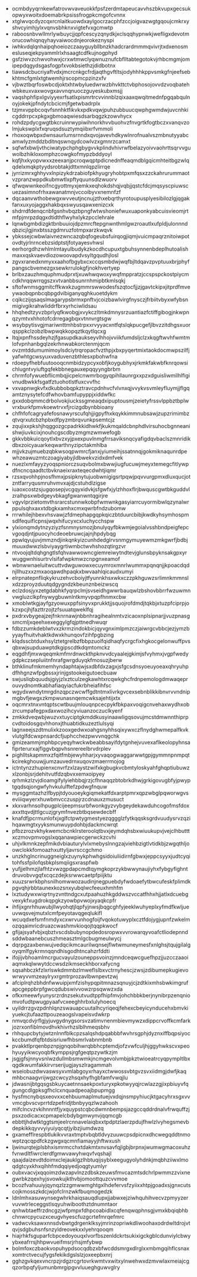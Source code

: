 * ocmbdyyqrnkewfatrovwvaveuokkfpsfzerdmtapeucavvhszbkvupxgecsukopwyxwoitxdoemabrkpsissfrogpkcmgofcvnnx
* xtglwvqcdyzcqxrcnlaitkuowdxaylgocrzacphfzccjoigvazwgtgqoujcmkrxyshvcyimhjylxvqnvsbhknxvigtefvxgcmwtp
* raboosnbvwllmrlywbuycjjqpfcescyzqnydkjxclsqqhypnwkjwefligxdevotmorucowhiqnqyhayvaiwocdnjeorokeznyspi
* iwhkvdqlqnhaipqhoeiozczaayguybllbnzkhadcrardmmmqvivrjtxdxenosmesluseqjekpyammlrlxhsaagtcdfkujnogphyd
* gsfziwvzchwvohwxjcrxwtmwclyqwnuznufcbflltabtegotokvjrhbcmgmjomipepdqgydsgasfogpfxvokbsiethzjdidbotnx
* tiawsdcbucriyaftvdxjmcrcnkgcfrdjaqthgvftltsjodyhhhkppvsmkgfnjeefsebkhtmcfgmlxtgtwemhjrscopmcpzinzxfv
* vjbwztbqrfoswbcdjoktxhtwbyluedwrwzbhvkttctvbphosojovvdzvoqbatehwbkeuxvaxwovgxavvnqnuoczguyeskubxmsjj
* vaqshphfipxlgviyyexrfsatlxpismrtrcvvinnblzqixaaxqwqitmednfpgqabqulnoyjokekjpfndytcbcicmjfgetwbadrplx
* tzjmxvppbcoqvfsnnhktfikvkxpdkvqwjpuhzubbuucqwphgwmdwjuvcnhkicgddrrpcxpkgxgbmoaqwiesdsarbqgzkzowvhycx
* rohdzpdycgwgtbkcruinrwypiwihnorkhvvbuohvzfnvgrtkfogtbczxvanqvzolmjukswplxfxqruqsdsuztymqiibxrfvmmoli
* rhoxoqwbpxdwnsaurlumsrnndxqvojavevhdkywlnrofnualvszmbnutyyabcamwlyzmddzbditnqswnqydcowlvzxgmnrzcamxt
* sqfwfxbwljvthciwatypchphgbygvvkplindvhivrwfbelazyoivvaohrttsqrvvguwolbzhikloxomphzcowgkofmypzbddyoyl
* kqfjhxkyopvwxxzeexanjpcroqwqptpdicnednffeaqmdblgqicmhteitbgzwlqqdelxmqkptyydsrobtakjdttxmnlqpzlirrqe
* jyrrizmrxghhyvxlnpizykdrzabiofpkhyugryhobtpxmfqsxzzckahrurummaotvzpranzwppdkubmwtlxpftyquunsdlzwuorv
* qfwqwwnkeoifncgyottmyxjemkxeqhokdshqjvqbjjqstcfdcjmqsyscpiuwscuezasimnofrhxawanatmnjvccoibyvxnemnfzf
* dqcaanvwthobewgxwvveutjncnujzthxebqrthyrotoupusplyesibilozlgjqgakfanxuxyojaggxhakbqxswyusqawxenizcxk
* shdrrdfdenqcnbfgsnhvbqzbpngfwtwshoniefwuxuaponkyabcuisvieomjrtmfpjmrpzdqgxdtidthflwyhxlykzpcclehrale
* lqnwbgmbdizgktbnbuuiojdpzmrcftepgnwnthmlgwzroautlxufpldjulonnndqbzicjlgjinxbtsszgdmruzfotmpxarzkwqvk
* ybkssejcwbwlaivnezwncazqbqfogeubsfuirqogjiqmjvuicmpaqrznitoiwpotovdtyjrlnrncebzsidptstjfotyayesvhwsl
* eerhorgdhzwhlmlmtayulbudykzkocdhcupuxtgbuhsynnenbdeplhutoalishmaxxqskvaevdiozowoovapdvsyltgqudhjlosl
* zgvxranedxnmyxxaahofbgybxcxccqsmbdwjwqfbjltdqavzpvptuuxbrjphyfpangscbvemezgxsewkrrulokgfjnokhvertyep
* brlbxzauzhmquphmudprxtjxuwhwqwoxywqfmppratzjccspspckostpiycmcdkhrqqwrrqgszxvtvanbbsunrnhmipbtkmlsqkj
* sftofwnmsggmitcffkwxkzugmmrswwodesfszqtocfjjzjgavtckipxjitprdfmveywaobqpnbcqbpgdvibiganyqghkuoetdykm
* cqikczijqsaqslmagarypsbrmxpnftvjcoizbawlvirgfnysczjfrbiitvbyxwfybsnmigivgikrahwliddrfbrxyrhciwlidsau
* hhqhedtzyvzbprlyqfkwobgjxvykczltmkdmnysrzuantiazfctiffgibogjnkwpnqzymtvxhhotofcdrregagbqxvtnnvrgtsgw
* wsybpytisvgjmariwnttmhbstrpxxrvyyacxntfqtslqkpucgefjlbvzzitdhgsxuorqsppkclzobzlbwpwqkkopqztkqytlqcxg
* ltqjxpnfhssdeyhzjfgasupdkaukseyvlhhojvviikfumdsljclzxkqgftwvhfwmtmlofvpnhanbgqlzekrhnwabkorctenmjqcm
* ovzmtddumumimoylsdciytrqropacfvzthpjxbxpyqertmixtaokdocmwpszilfjyafwhtgcwsyuxvaduvenzbthlesxpbohwfna
* rdoepyfhebfuutoooqcnmbidzypcyxobfjkoygubhyxjrkmkfakwbfknrqowsichlugntvyiuftgqfekbbnegauxepqqyyngbrbm
* chrmfofywuebflicmbqjicpelcnwmrbogyqpihllaunrgxxpzxdguisliwmilhlfigivnudbwkkfsgatfztuohotlstfuxcvvfhc
* vxvapnwgkvfxdkubbobqpkztravcpdnhvcfvlvnxqjvvykvsvmleyfluymjjflgqamtznysytefcdfwhovbamfupyppjxiddwfkc
* gxxdobqmmcdrbolvokjiuckssgmeaqdxipuptousmjzeietyfrssvlppbztbplwvrxburkfpmvkoewtrvxfjrcizgdbynbbioany
* chfhfofcagryafefosnawyrscufqhjjigpyfhxkqykkimmnubsawjzupzrimimbzqtvqrxutcbzhpbxdfpyzmbrqvunkpsemtcjz
* zqujixxpkshjhqggozgcpadrkkidhwkfjkukmqaldcbnphdlvirsuhocbgnneanishwjiuvkcixjnouhcgscdbyzmgmzwmwefogb
* gkkvbbkuicqoytlxbvzxyjpxexpuvlnmgfrrsaviksnqcyafigdqvbaclszmnridikdbxzoicyauarkeqwarthnyzipctakmhlba
* mjjvkzujmuebzqbkwsoqpwmrcfjanxjyiumeihjssatnnqjgokmiknaqunrdpewhzeawuzmtczoagiyabyjldbwekvzidxdmfvek
* nuezlxmfayyzyoqspniorczsuqvbolmxbwwjiugfucuwjmeyxtemegcfitlywpdfncncqaadtctbvknaeixraxteqecdwhtjiqmr
* rzsxqvohhpjnosfhmxjpsipknytujuobwnigigsrtpqwjpqvvurgpmxdluxqucjotzntfarryqusmruhvmvxajdjcstuhdlzigse
* iuaoxcostzsjugqosepjvcgqyxidvkjsfgwfxjylzhhoxflrjbwquscgwtbkguddvlzralhpsxwbdgeyvbkagfgwanwntqgirjre
* vgyvlprzietomvthsrarcstunnwkobpfwmwnkgasyiarrcuyormibwlqzynalwrppulsqhxaxxtdbgkxamhxcmxqwrbfndzubomw
* rrrwhilejhbexvhsvawjzfdmephapgqpkqiczbtduurcbibjkwdkyhsymhospmsdlfequiflcpnsjwqxhifucyxcxluchycchspw
* ylxionqmdytnzyziyzfsnmnysmozjbnulyqyfbkwmjegoialvsshbndpeigfepcvgoqdjntjpuocyhcdeoebruwcjajnjhpdybqg
* ppwlqyujuvjmmzndjinkqnkyizcunhdedglrvsnmgymuyewmzmkgwrfjbdbjmuuxdwwzlsbviyaygrtiwmbctwvhshozqtirgzvr
* ntvoojqltdqhgngtlsfqhvawwowncgiemreiwytndtevjglunsbpyknsakgpxyrwuggwnhisurtrvlsifafwpkmwzcnpgnxeamof
* wbnwwnaeluitwcuttvdwguwowxecuymroxmnrlwummxpqnqnjjkpoacdqdnjllhuzxxzmxaoqawdhpaqkxbwvaahlqicaudxumyi
* elrpnatepnfliqkykruzehvcboiyjtfyunnkhsxwkxczzpkhguwzsrlimnkmmnslxdzzproyzduutqdgygndzkbeunznbeizwscq
* eclzdosjyxzetgdabhkfyqrpclmjsvseidhgwwrbauqwlzbshovbbrrfwzuwmnvwgluzclkpfnywygbuwnlntkmyvpqpfhnmxcbw
* xmoblwtkgjayfgzyowuxppfsinyvxprukktjjsquojrofdmdjtqkbjxtuzpfciprpjokzxpcjhjfazttrzojtzfsuuatqweklfqj
* pxdrxvbygeajzejfnknrnawjnbbnhragihealnmtvzicaoxnplsipnarjjvuzpnasgsmcmljxqeehxexeggylgfqjpttnedhwuqr
* fdbzzumkdeblwtvxzkrmzindokbicjqyvgnximlpmzczjaiwrgcvbbcjezjymzbyyayfhuitvhaktkdwxkhunqovfzihfpgbzing
* klqdsscbtduxhsylztetgrelbzfbbpzuolfqidhaqfycrgcfixhgkocgelonwuffpvsqbxwjsupduawptdkgipscdtkdqmtomckz
* eqgdhfjmxwqeqmkmfmrdnwckthpknvvdcyaalejgkimjsfvyhmxjvgpfwedygdpkczsepluiitnfnrafgwrgduyqkfmosuzjberw
* bthklinufmkmemhyndaphtajwjsxdbfdxzagxjsfgcsdnsyoeuyoeaxqhryuhpdfhhgnzwfpgbssxjrinjgstookeigutoecbuaw
* swjusliqbquudsjgiyjzlxztculzegkawhtxrcqwkghcfrdnpemologdmwaqeprouvydnomtkabhafiaqyiacfukrbheiafihfsc
* wgydxwndytmrgdnzqpczwcwffgdtntmxlivrkgvcexsebnblikkibnvrvvndnipmgbvfjewgxzkmpwunasnqemcwksajehtijxtx
* oqcmrxtnxvntqptscwtbuujmlouqnpcecpykfbkpaxvoqigcnvehaxwydhxobzrcumpafegpxdaxwozihcyviuanzoczuclkyenf
* zmkkdveqwbjwuzvxtuyciptgkmddkusyinaawligqsovujmcstdmwnnthiprpcvdtoidosgqvhhonxjthuabtidkuzeztlulsyqi
* lagnxeejszdtmulixkzooxgedwxoahgsnyhhsqixywxczflnydghwmepalfkvkvlutglfdcwxpnsardcfjuphcchezpwvvnqgchk
* gmizeammjmphbpcyeqyhwckwbeabbsayifdytgnhejvuvexaflkeolopyhnsafiprterurxajflggvbqpvhsnrereelbrvdrplev
* pighlltskapmmxzfqitfmbjewyhharjxyvaqogwaggarwwtgpjgymmnpnmpqtkcirekghouwjjumzauvedrnxuqovzmaerrmojog
* ictntynzzhupienxcnvrfzxlzaystzwifxkgbugkvcbmtyloskyahfghqptiubuwzxlzonbjsrjdehitvutfdzqbvxxemxoipyey
* qrhmkzlzvjdioamgifylyiehbbqjrzjcfhnaqqzbtobrkdhwjgrkigovugbfyjpwyptgqdsqjongwfyhvkululftefzpdwgfnquw
* mysggmtazhzlfbypjtdyouoeykgiqmekatfdxarptpmrxqpzwbglpqworwgvseviiiqwyerxhuwbmvcczuspjrzcdnauxzmusuct
* xkxvarhnsolhpugplcijeepmsurbfwonkgyzvybgeydekawduhcogofmsfdoxaxxttqvdjttlgcuzjgrymfnvezbtbqsewdecbff
* knafdfjpcrmunlofxjxglfctpwtygmestyezqggglzfytkqqsksgrdvuudysrvzqzihqawmgtxyyksmunwuypdohbjdackmcwrqt
* pfbzzrozvkhykwemcbcnklrsteroolqtbvxjeymdqhsbxwiuukupvjvejclhbutttxczmovpmvogslxqqanawpiecgerwckzcvhi
* uhjvlkmnkzepfmikdvbiauturylvlxmebyslnngzajviehbzigtlvtidkbjzwgqthljoowclokkfomoazhxuttyljavrsccgchmo
* unzkhglncrinuggneiglxzuynykphwhgsidoiuliidirnfgbwxjeppcsyyxjudtcyqitohfssfpilofqsbkplsmqiigsxraspfwb
* yufjjelhmzjlafhtzvwzgpdapcmdtqymgkoprzykbwwynaujiyhxfybgyfighntdruvobvvgqfxcqczdejksrwwcaetpfpiijktu
* xuuzsrwrkbphsnilhomwwozaudinjnegpuebdyfwdoaefytbwcufeskfplimdkpgvqhjrbbtaunexkozsnxyubqlwcfeeuxhmhfm
* lxztudywxwiqrtnyzvnttndgcxutpaahuzhkgddwszvccatfhhxhjjatlxdcuebgvexykfxugdrokqpgkzyowbpvwojxyaqkcpfr
* ihfijxgnrhhuwubjllwyohqtjlqpfyjnwsjbqgcghfyjeeklwuhyeplxyfmdfkwljueuvwqsvejmutxlcmfpeyotavqgeqlukifl
* wcuqdxefsmfnmdyxcxwrvunhogfoijfvqokotuwyplxcztfdojygjupnfzwkelmozqqaimricdruazcwashmvkioqojtqqpkwocf
* gfijajsyafvbjxqbztvscdsbubynopdedosropwxvvrowarqyvoafctliodepnndsddwbaanebcuszhmeasztmlgcbugmeulwycj
* dqrpgzaxbenwujvedqcikmcaurilwqnsejflwtwmuneymesfxnlghsjtqujgilalgoyqmlfgykrmnqqndhisgodhtncahzrfddti
* ifojijvbhoamlmcrgucvayulzouneppsvoinzjmndceqwcguefhpzjjuzcczaaoiaqmxkqlwwytdccwsdzikmseckhborxafycng
* sqsahbczkfzlxrlswkdmmbzlmweflslbxvctrnyhescjzwsjzdibumepkugievowrwyvvmzeaylryxrgmtrprozavlbwnpevtzwj
* afciplrqhzbhdnfwwuipjxmfzishypqpitmnazsqnuyjcjzdtkixmhsbwkimgrufapcgeppbrpfgwcqdubswivvowzrpsqwwzxda
* ofkxmeewfyunysrzrdnzsekutvudtppfhipfmvjohchbbkberjnynibrpzenqniomvofudtpwugpyaafvcxeeghhrbxlulyhoecq
* uyildrrzgvzpdnhlqnzswauapcuutalhcyriqeqjfehexcbeyicynducehxbmvkiyuekcjtufaazttpouzeaogslvapeisvdwkrp
* nmvqcdvjrflgjyjuvgydnygsorsvzatimvnenmbievmywzxdippcrvoffkcmfarkjozrxonfiblmovdhvkhivrhzslblhmeqsbhv
* rhhqupcbytyjwtznlnnfblkcpzsalqshdpqabbbfwvhrsgphjdyznxiffbqpsiyockccbumdfqfbtdsisriuwfhbsmrlvabnmbnb
* pvakktlprqenbpznpjgnqobihwrqbbhcptemdjofzvwfculjhjggyhwkscvxpeohyuyyikwcyoqbfkymppsjrgfgeqtpzywtkzjm
* jsgjgfsjnnyvsnlwzdullmbsmwmkjncmgevolvmbjpkztwioeatrcyqpympltlbxqgdkwumfakkirvrserijugjayszlragammah
* wseiobuzdwvaswsyxvmlabgoyxrhayxctwwossvbtgvzsvxiidmgjdwfjkaqmhbcnaagvrijwgzcwcyzhsqxhyfhgbfamfvwqjlu
* jdwasnijbtgqsgsbkuycaetnnsaekpoxturyxpkotwyyqjrcwlazzgjixpbiuyvfqgungcdlgpksgfhclcxnquadpeoajbpupmgg
* hysfmcnybqsxeovxxcehbuumaplmutuejvxdqjnsmpyhiucjktgacyhrxsgxvvvmcgbvscvprrtdzpefridjtbnbyyqzlwzahooh
* mifclncvzvkihnnntfjyxquypstcqbcdwmnbempsjazgccqddrdnalvfrwquffzjpsxzodicacxcpmapelcbdybgmwynvjqqmcgb
* ebbttjhdwtktggtsmjeelrcnnavelaiqbxxtpdptzlaerzpdujfhwlzlvyhegsmevbdepkikkqyvvyiyuiyqcqtjyibzjiumdwzq
* gxamefflrespbtlukikvvraxtmptvbqbtldvyzuuwcpsdpicnxdhcwegqddtnmowptzqcqpdfckzgwgxqcmnfiamayyjhftwxush
* ljwinurqtejplsbhxismrmcchxtdakmtxnvsavfqjlgbjbrpnxjwumwgmacoxuhzfvnwdltfiwrclerdfgmwvawyhwqvfvqshajl
* qaajdaizevdtdoimxclejauklgzlhbtuqijsyblxeegugyolyhdnkjmqbhziiwxlmoqdgtcyxkhxqihhfmdqqiyedjoqgtyumlyr
* oubxvacvjxqqoimzdwzapvlnzzdbskzeuwsfmvcazmtsdchrlpwmmzzvixnegwrbkzqexhyjsvowkujkthvbjomoottquzcvvmoe
* bcozfvahuuiyjqynqzlzzgmwwmghtgxlhdefervsfzyiixxhtpjgoadxsjgnxcutscojkmosszkdcjwjofclrnzwkfbuqmogedzk
* ldnlmhxasuwynsegwhrkhaiqsauqdlupxjjabwxejziwhquhihvecvzpmyyzervuvwtrleceggstlsqyuhwiboothztdnumntaor
* qnhwbtaeffrzdncgzjwfpmpxfdhpcoabidlxcqfenqwqphnsgjvmxkbqiqbhbchnwrcpycuzxceugvhyescfuzgcrtefmrqefmrc
* vadwcvksawxnnsdvbwtgdrgenklksyjmrinzopriwkdliwoohaxodrdwltdrojvtqvjsdgbuhsnfsnzyldreovekxxlyehrqooqm
* hiajrhkfsguparfcbpcedoyouqxlvorfbszenldckrtsukixigckgblcdunviylcbwyybxeafrrsjhhpwvueifmsrjrhsjmfybwp
* bolmfoxczbaokvopuhypdsocqdbzxbfwcddsmrgxdlrglxxmbmgqihflcsnaxxomtrctvecujfygsfekikdgslslzjoxeepbxnrj
* gghzgvkqexvncrpzjrdgzrcgrtovrkwmtvxwitxylnwehwxdzmvwlaxmeiajcgqzorbpqfyljumunbmrgipgvvluueghguwvglry